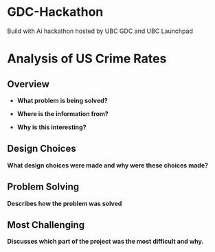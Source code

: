 # GDC-Hackathon
Build with Ai hackathon hosted by UBC GDC and UBC Launchpad 

# Analysis of US Crime Rates

## **Overview**
- **What problem is being solved?**
  
- **Where is the information from?**
  
- **Why is this interesting?**
  
## **Design Choices**

**What design choices were made and why were these choices made?**


## **Problem Solving**
**Describes how the problem was solved**


## **Most Challenging**
**Discusses which part of the project was the most difficult and why.**
